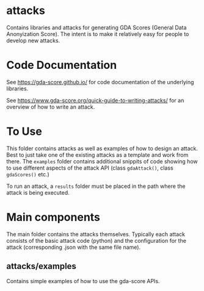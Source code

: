 # attacks

Contains libraries and attacks for generating GDA Scores (General Data Anonyization Score). The intent is to make it relatively easy for people to develop new attacks.

# Code Documentation

See https://gda-score.github.io/ for code documentation of the underlying libraries.

See https://www.gda-score.org/quick-guide-to-writing-attacks/ for an overview of how to write an attack.

# To Use

This folder contains attacks as well as examples of how to design an attack. Best to just take one of the existing attacks as a template and work from there.  The `examples` folder contains additional snippits of code showing how to use different aspects of the attack API (class `gdaAttack()`, class `gdaScores()` etc.)

To run an attack, a `results` folder must be placed in the path where the attack is being executed.

# Main components

The main folder contains the attacks themselves. Typically each attack consists of the basic attack code (python) and the configuration for the attack (corresponding .json with the same file name).

## attacks/examples

Contains simple examples of how to use the gda-score APIs.

